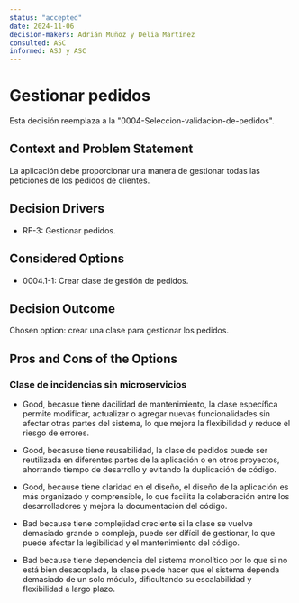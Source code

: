 ```yaml
---
status: "accepted"
date: 2024-11-06
decision-makers: Adrián Muñoz y Delia Martínez
consulted: ASC
informed: ASJ y ASC
---
```


# Gestionar pedidos 

Esta decisión reemplaza a la "0004-Seleccion-validacion-de-pedidos". 

## Context and Problem Statement

La aplicación debe proporcionar una manera de gestionar todas las peticiones de los pedidos de clientes.


## Decision Drivers

* RF-3: Gestionar pedidos. 

## Considered Options

* 0004.1-1: Crear clase de gestión de pedidos. 

## Decision Outcome

Chosen option: crear una clase para gestionar los pedidos. 


## Pros and Cons of the Options

### Clase de incidencias sin microservicios

- Good, becasue tiene dacilidad de mantenimiento, la clase específica permite modificar, actualizar o agregar nuevas funcionalidades sin afectar otras partes del sistema, lo que mejora la flexibilidad y reduce el riesgo de errores.
- Good, becasuse tiene reusabilidad, la clase de pedidos puede ser reutilizada en diferentes partes de la aplicación o en otros proyectos, ahorrando tiempo de desarrollo y evitando la duplicación de código.
- Good, because tiene claridad en el diseño, el diseño de la aplicación es más organizado y comprensible, lo que facilita la colaboración entre los desarrolladores y mejora la documentación del código.


- Bad because tiene complejidad creciente si la clase se vuelve demasiado grande o compleja, puede ser difícil de gestionar, lo que puede afectar la legibilidad y el mantenimiento del código.
- Bad because tiene dependencia del sistema monolítico por lo que si no está bien desacoplada, la clase puede hacer que el sistema dependa demasiado de un solo módulo, dificultando su escalabilidad y flexibilidad a largo plazo.
